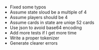 - Fixed some typos
- Assume state sloud be a multiple of 4
- Assume players should be 4
- Assume cards in state are uniqe 52 cards
- Use json to avoid base64 encoding
- Add more tests if I get more time
- Write a proper tokenizer
- Generate clearer errors
